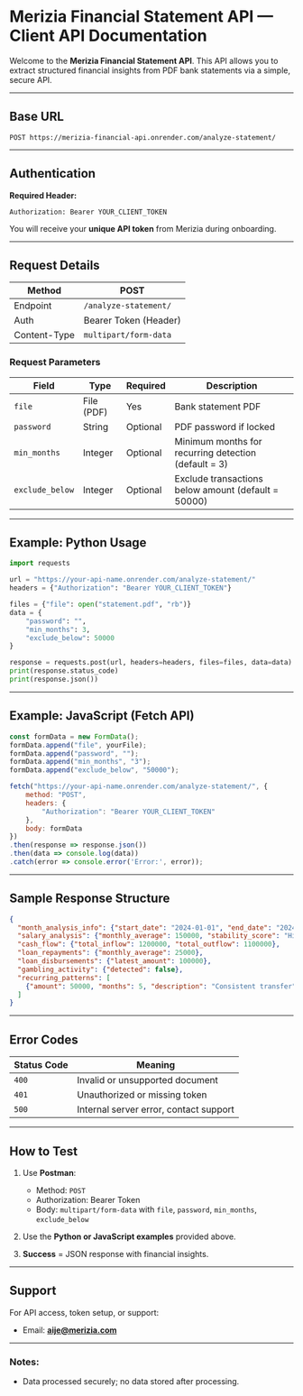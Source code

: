# Merizia Financial Statement API — Client API Documentation

Welcome to the **Merizia Financial Statement API**. This API allows you to extract structured financial insights from PDF bank statements via a simple, secure API.

---

## **Base URL**

```
POST https://merizia-financial-api.onrender.com/analyze-statement/
```

---

## **Authentication**

**Required Header:**

```
Authorization: Bearer YOUR_CLIENT_TOKEN
```

You will receive your **unique API token** from Merizia during onboarding.

---

## **Request Details**

| Method       | POST                  |
| ------------ | --------------------- |
| Endpoint     | `/analyze-statement/` |
| Auth         | Bearer Token (Header) |
| Content-Type | `multipart/form-data` |

### **Request Parameters**

| Field           | Type       | Required   | Description                                          |
| --------------- | ---------- | ---------- | ---------------------------------------------------- |
| `file`          | File (PDF) | Yes        | Bank statement PDF                                   |
| `password`      | String     | Optional   | PDF password if locked                               |
| `min_months`    | Integer    | Optional   | Minimum months for recurring detection (default = 3) |
| `exclude_below` | Integer    | Optional   | Exclude transactions below amount (default = 50000)  |

---

## **Example: Python Usage**

```python
import requests

url = "https://your-api-name.onrender.com/analyze-statement/"
headers = {"Authorization": "Bearer YOUR_CLIENT_TOKEN"}

files = {"file": open("statement.pdf", "rb")}
data = {
    "password": "",
    "min_months": 3,
    "exclude_below": 50000
}

response = requests.post(url, headers=headers, files=files, data=data)
print(response.status_code)
print(response.json())
```

---

## **Example: JavaScript (Fetch API)**

```javascript
const formData = new FormData();
formData.append("file", yourFile);
formData.append("password", "");
formData.append("min_months", "3");
formData.append("exclude_below", "50000");

fetch("https://your-api-name.onrender.com/analyze-statement/", {
    method: "POST",
    headers: {
        "Authorization": "Bearer YOUR_CLIENT_TOKEN"
    },
    body: formData
})
.then(response => response.json())
.then(data => console.log(data))
.catch(error => console.error('Error:', error));
```

---

## **Sample Response Structure**

```json
{
  "month_analysis_info": {"start_date": "2024-01-01", "end_date": "2024-06-30"},
  "salary_analysis": {"monthly_average": 150000, "stability_score": "High"},
  "cash_flow": {"total_inflow": 1200000, "total_outflow": 1100000},
  "loan_repayments": {"monthly_average": 25000},
  "loan_disbursements": {"latest_amount": 100000},
  "gambling_activity": {"detected": false},
  "recurring_patterns": [
    {"amount": 50000, "months": 5, "description": "Consistent transfer"}
  ]
}
```

---

## **Error Codes**

| Status Code | Meaning                                |
| ----------- | -------------------------------------- |
| `400`       | Invalid or unsupported document        |
| `401`       | Unauthorized or missing token          |
| `500`       | Internal server error, contact support |

---

## **How to Test**

1. Use **Postman**:

   * Method: `POST`
   * Authorization: Bearer Token
   * Body: `multipart/form-data` with `file`, `password`, `min_months`, `exclude_below`
2. Use the **Python or JavaScript examples** provided above.
3. **Success** = JSON response with financial insights.

---

## **Support**

For API access, token setup, or support:

* Email: **[aije@merizia.com](mailto:aije@merizia.com)**

---

### Notes:

* Data processed securely; no data stored after processing.

